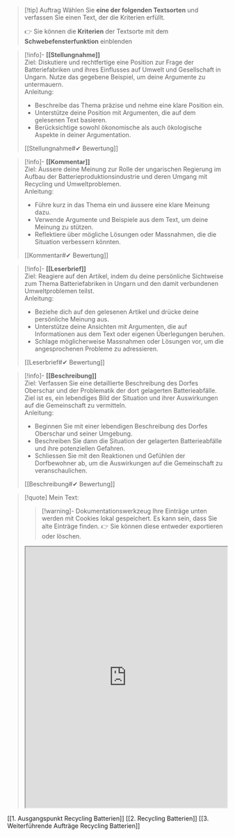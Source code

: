 >[!tip] Auftrag
>Wählen Sie **eine der folgenden Textsorten** und verfassen Sie einen Text, der die Kriterien erfüllt.
>
>👉 Sie können die **Kriterien** der Textsorte mit dem **Schwebefensterfunktion** einblenden

>[!info]- **[[Stellungnahme]]**  
>Ziel: Diskutiere und rechtfertige eine Position zur Frage der Batteriefabriken und ihres Einflusses auf Umwelt und Gesellschaft in Ungarn. Nutze das gegebene Beispiel, um deine Argumente zu untermauern.  
>Anleitung:  
>- Beschreibe das Thema präzise und nehme eine klare Position ein.  
>- Unterstütze deine Position mit Argumenten, die auf dem gelesenen Text basieren.  
>- Berücksichtige sowohl ökonomische als auch ökologische Aspekte in deiner Argumentation.  
>
>[[Stellungnahme#✔ Bewertung]]

>[!info]- **[[Kommentar]]**  
>Ziel: Äussere deine Meinung zur Rolle der ungarischen Regierung im Aufbau der Batterieproduktionsindustrie und deren Umgang mit Recycling und Umweltproblemen.  
>Anleitung:  
>- Führe kurz in das Thema ein und äussere eine klare Meinung dazu.  
>- Verwende Argumente und Beispiele aus dem Text, um deine Meinung zu stützen.  
>- Reflektiere über mögliche Lösungen oder Massnahmen, die die Situation verbessern könnten.  
>
>[[Kommentar#✔ Bewertung]]

>[!info]- **[[Leserbrief]]**  
>Ziel: Reagiere auf den Artikel, indem du deine persönliche Sichtweise zum Thema Batteriefabriken in Ungarn und den damit verbundenen Umweltproblemen teilst.  
>Anleitung:  
>- Beziehe dich auf den gelesenen Artikel und drücke deine persönliche Meinung aus.  
>- Unterstütze deine Ansichten mit Argumenten, die auf Informationen aus dem Text oder eigenen Überlegungen beruhen.  
>- Schlage möglicherweise Massnahmen oder Lösungen vor, um die angesprochenen Probleme zu adressieren.  
>
>[[Leserbrief#✔ Bewertung]]

>[!info]- **[[Beschreibung]]**  
>Ziel: Verfassen Sie eine detaillierte Beschreibung des Dorfes Oberschar und der Problematik der dort gelagerten Batterieabfälle. Ziel ist es, ein lebendiges Bild der Situation und ihrer Auswirkungen auf die Gemeinschaft zu vermitteln.  
>Anleitung: 
>- Beginnen Sie mit einer lebendigen Beschreibung des Dorfes Oberschar und seiner Umgebung.
>- Beschreiben Sie dann die Situation der gelagerten Batterieabfälle und ihre potenziellen Gefahren.
>- Schliessen Sie mit den Reaktionen und Gefühlen der Dorfbewohner ab, um die Auswirkungen auf die Gemeinschaft zu veranschaulichen.
>
>[[Beschreibung#✔ Bewertung]]

   >[!quote] Mein Text:
>>[!warning]- Dokumentationswerkzeug 
>Ihre Einträge unten werden mit Cookies lokal gespeichert. Es kann sein, dass Sie alte Einträge finden. 
>👉 Sie können diese entweder exportieren oder löschen.
>
><iframe width="100%" height="600" src="https://app.Lumi.education/run/KWcs8f" allowfullscreen allow="geolocation *; autoplay; encrypted-media"></iframe>

[[1. Ausgangspunkt Recycling Batterien]]
[[2. Recycling Batterien]]
[[3. Weiterführende Aufträge Recycling Batterien]]
